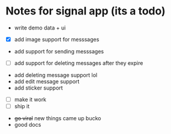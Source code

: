 # Notes for signal app (its a todo)

- write demo data + ui 
- [x] add image support for messsages
- add support for sending messsages
- [ ] add support for deleting messages after they expire
- add deleting message support lol
- add edit message support
- add sticker support
- [ ] make it work
- [ ] ship it
- ~~go viral~~ new things came up bucko
- good docs

